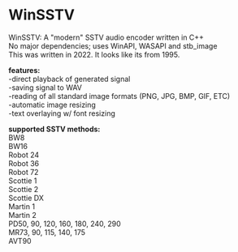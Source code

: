 # WinSSTV

WinSSTV: A "modern" SSTV audio encoder written in C++  
No major dependencies; uses WinAPI, WASAPI and stb_image  
This was written in 2022. It looks like its from 1995.  

**features:**  
-direct playback of generated signal  
-saving signal to WAV  
-reading of all standard image formats (PNG, JPG, BMP, GIF, ETC)  
-automatic image resizing  
-text overlaying w/ font resizing  

**supported SSTV methods:**  
BW8  
BW16  
Robot 24  
Robot 36  
Robot 72  
Scottie 1  
Scottie 2  
Scottie DX  
Martin 1  
Martin 2  
PD50, 90, 120, 160, 180, 240, 290  
MR73, 90, 115, 140, 175  
AVT90
